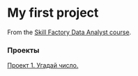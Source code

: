 # My first project

From the [Skill Factory Data Analyst course](https://skillfactory.ru/data-analyst-pro).

### Проекты

[Проект 1. Угадай число.]()



